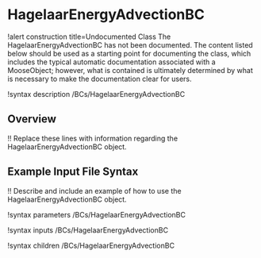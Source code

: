 # HagelaarEnergyAdvectionBC

!alert construction title=Undocumented Class
The HagelaarEnergyAdvectionBC has not been documented. The content listed below should be used as a starting point for
documenting the class, which includes the typical automatic documentation associated with a
MooseObject; however, what is contained is ultimately determined by what is necessary to make the
documentation clear for users.

!syntax description /BCs/HagelaarEnergyAdvectionBC

## Overview

!! Replace these lines with information regarding the HagelaarEnergyAdvectionBC object.

## Example Input File Syntax

!! Describe and include an example of how to use the HagelaarEnergyAdvectionBC object.

!syntax parameters /BCs/HagelaarEnergyAdvectionBC

!syntax inputs /BCs/HagelaarEnergyAdvectionBC

!syntax children /BCs/HagelaarEnergyAdvectionBC
